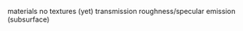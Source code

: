 materials
    no textures (yet)
    transmission
    roughness/specular
    emission
    (subsurface)
